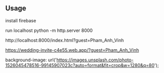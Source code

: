 ## Usage

install firebase


run localhost
python -m http.server 8000

http://localhost:8000/index.html?guest=Pham_Anh_Vinh


https://wedding-invite-c4e55.web.app/?guest=Pham_Anh_Vinh

background-image: url('https://images.unsplash.com/photo-1526045478516-99145907023c?auto=format&fit=crop&w=1280&q=80');
